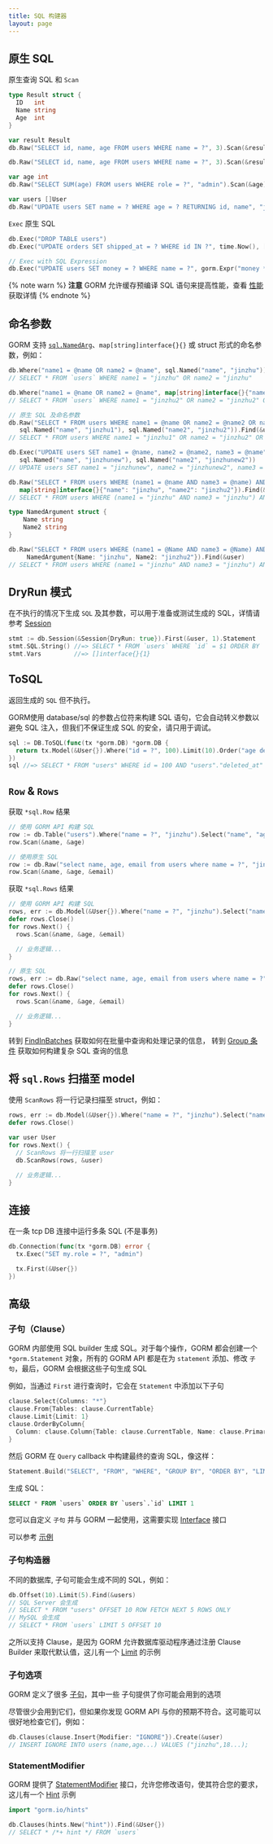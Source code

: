 ```yaml
---
title: SQL 构建器
layout: page
---
```


## 原生 SQL

原生查询 SQL 和 `Scan`

```go
type Result struct {
  ID   int
  Name string
  Age  int
}

var result Result
db.Raw("SELECT id, name, age FROM users WHERE name = ?", 3).Scan(&result)

db.Raw("SELECT id, name, age FROM users WHERE name = ?", 3).Scan(&result)

var age int
db.Raw("SELECT SUM(age) FROM users WHERE role = ?", "admin").Scan(&age)

var users []User
db.Raw("UPDATE users SET name = ? WHERE age = ? RETURNING id, name", "jinzhu", 20).Scan(&users)
```

`Exec` 原生 SQL

```go
db.Exec("DROP TABLE users")
db.Exec("UPDATE orders SET shipped_at = ? WHERE id IN ?", time.Now(), []int64{1, 2, 3})

// Exec with SQL Expression
db.Exec("UPDATE users SET money = ? WHERE name = ?", gorm.Expr("money * ? + ?", 10000, 1), "jinzhu")
```

{% note warn %}
**注意** GORM 允许缓存预编译 SQL 语句来提高性能，查看 [性能](performance.html) 获取详情
{% endnote %}

## <span id="named_argument">命名参数</span>

GORM 支持 [`sql.NamedArg`](https://tip.golang.org/pkg/database/sql/#NamedArg)、`map[string]interface{}{}` 或 struct 形式的命名参数，例如：

```go
db.Where("name1 = @name OR name2 = @name", sql.Named("name", "jinzhu")).Find(&user)
// SELECT * FROM `users` WHERE name1 = "jinzhu" OR name2 = "jinzhu"

db.Where("name1 = @name OR name2 = @name", map[string]interface{}{"name": "jinzhu2"}).First(&result3)
// SELECT * FROM `users` WHERE name1 = "jinzhu2" OR name2 = "jinzhu2" ORDER BY `users`.`id` LIMIT 1

// 原生 SQL 及命名参数
db.Raw("SELECT * FROM users WHERE name1 = @name OR name2 = @name2 OR name3 = @name",
   sql.Named("name", "jinzhu1"), sql.Named("name2", "jinzhu2")).Find(&user)
// SELECT * FROM users WHERE name1 = "jinzhu1" OR name2 = "jinzhu2" OR name3 = "jinzhu1"

db.Exec("UPDATE users SET name1 = @name, name2 = @name2, name3 = @name",
   sql.Named("name", "jinzhunew"), sql.Named("name2", "jinzhunew2"))
// UPDATE users SET name1 = "jinzhunew", name2 = "jinzhunew2", name3 = "jinzhunew"

db.Raw("SELECT * FROM users WHERE (name1 = @name AND name3 = @name) AND name2 = @name2",
   map[string]interface{}{"name": "jinzhu", "name2": "jinzhu2"}).Find(&user)
// SELECT * FROM users WHERE (name1 = "jinzhu" AND name3 = "jinzhu") AND name2 = "jinzhu2"

type NamedArgument struct {
    Name string
    Name2 string
}

db.Raw("SELECT * FROM users WHERE (name1 = @Name AND name3 = @Name) AND name2 = @Name2",
     NamedArgument{Name: "jinzhu", Name2: "jinzhu2"}).Find(&user)
// SELECT * FROM users WHERE (name1 = "jinzhu" AND name3 = "jinzhu") AND name2 = "jinzhu2"
```

## DryRun 模式

在不执行的情况下生成 `SQL` 及其参数，可以用于准备或测试生成的 SQL，详情请参考 [Session](session.html)

```go
stmt := db.Session(&Session{DryRun: true}).First(&user, 1).Statement
stmt.SQL.String() //=> SELECT * FROM `users` WHERE `id` = $1 ORDER BY `id`
stmt.Vars         //=> []interface{}{1}
```

## ToSQL

返回生成的 `SQL` 但不执行。

GORM使用 database/sql 的参数占位符来构建 SQL 语句，它会自动转义参数以避免 SQL 注入，但我们不保证生成 SQL 的安全，请只用于调试。

```go
sql := DB.ToSQL(func(tx *gorm.DB) *gorm.DB {
  return tx.Model(&User{}).Where("id = ?", 100).Limit(10).Order("age desc").Find(&[]User{})
})
sql //=> SELECT * FROM "users" WHERE id = 100 AND "users"."deleted_at" IS NULL ORDER BY age desc LIMIT 10
```

## `Row` & `Rows`

获取 `*sql.Row` 结果

```go
// 使用 GORM API 构建 SQL
row := db.Table("users").Where("name = ?", "jinzhu").Select("name", "age").Row()
row.Scan(&name, &age)

// 使用原生 SQL
row := db.Raw("select name, age, email from users where name = ?", "jinzhu").Row()
row.Scan(&name, &age, &email)
```

获取 `*sql.Rows` 结果

```go
// 使用 GORM API 构建 SQL
rows, err := db.Model(&User{}).Where("name = ?", "jinzhu").Select("name, age, email").Rows()
defer rows.Close()
for rows.Next() {
  rows.Scan(&name, &age, &email)

  // 业务逻辑...
}

// 原生 SQL
rows, err := db.Raw("select name, age, email from users where name = ?", "jinzhu").Rows()
defer rows.Close()
for rows.Next() {
  rows.Scan(&name, &age, &email)

  // 业务逻辑...
}
```

转到 [FindInBatches](advanced_query.html) 获取如何在批量中查询和处理记录的信息， 转到 [Group 条件](advanced_query.html#group_conditions) 获取如何构建复杂 SQL 查询的信息

## 将 `sql.Rows` 扫描至 model

使用 `ScanRows` 将一行记录扫描至 struct，例如：

```go
rows, err := db.Model(&User{}).Where("name = ?", "jinzhu").Select("name, age, email").Rows() // (*sql.Rows, error)
defer rows.Close()

var user User
for rows.Next() {
  // ScanRows 将一行扫描至 user
  db.ScanRows(rows, &user)

  // 业务逻辑...
}
```

## <span id="connection">连接</span>

在一条 tcp DB 连接中运行多条 SQL (不是事务)

```go
db.Connection(func(tx *gorm.DB) error {
  tx.Exec("SET my.role = ?", "admin")

  tx.First(&User{})
})
```

## 高级

### <span id="clauses">子句（Clause）</span>

GORM 内部使用 SQL builder 生成 SQL。对于每个操作，GORM 都会创建一个 `*gorm.Statement` 对象，所有的 GORM API 都是在为 `statement` 添加、修改 `子句`，最后，GORM 会根据这些子句生成 SQL

例如，当通过 `First` 进行查询时，它会在 `Statement` 中添加以下子句

```go
clause.Select{Columns: "*"}
clause.From{Tables: clause.CurrentTable}
clause.Limit{Limit: 1}
clause.OrderByColumn{
  Column: clause.Column{Table: clause.CurrentTable, Name: clause.PrimaryKey},
}
```

然后 GORM 在 `Query` callback 中构建最终的查询 SQL，像这样：

```go
Statement.Build("SELECT", "FROM", "WHERE", "GROUP BY", "ORDER BY", "LIMIT", "FOR")
```

生成 SQL：

```sql
SELECT * FROM `users` ORDER BY `users`.`id` LIMIT 1
```

您可以自定义 `子句` 并与 GORM 一起使用，这需要实现 [Interface](https://pkg.go.dev/gorm.io/gorm/clause?tab=doc#Interface) 接口

可以参考 [示例](https://github.com/go-gorm/gorm/tree/master/clause)

### 子句构造器

不同的数据库, 子句可能会生成不同的 SQL，例如：

```go
db.Offset(10).Limit(5).Find(&users)
// SQL Server 会生成
// SELECT * FROM "users" OFFSET 10 ROW FETCH NEXT 5 ROWS ONLY
// MySQL 会生成
// SELECT * FROM `users` LIMIT 5 OFFSET 10
```

之所以支持 Clause，是因为 GORM 允许数据库驱动程序通过注册 Clause Builder 来取代默认值，这儿有一个 [Limit](https://github.com/go-gorm/sqlserver/blob/512546241200023819d2e7f8f2f91d7fb3a52e42/sqlserver.go#L45) 的示例

### 子句选项

GORM 定义了很多 [子句](https://github.com/go-gorm/gorm/tree/master/clause)，其中一些 子句提供了你可能会用到的选项

尽管很少会用到它们，但如果你发现 GORM API 与你的预期不符合。这可能可以很好地检查它们，例如：

```go
db.Clauses(clause.Insert{Modifier: "IGNORE"}).Create(&user)
// INSERT IGNORE INTO users (name,age...) VALUES ("jinzhu",18...);
```

### StatementModifier

GORM 提供了 [StatementModifier](https://pkg.go.dev/gorm.io/gorm?tab=doc#StatementModifier) 接口，允许您修改语句，使其符合您的要求，这儿有一个 [Hint](hints.html) 示例

```go
import "gorm.io/hints"

db.Clauses(hints.New("hint")).Find(&User{})
// SELECT * /*+ hint */ FROM `users`
```
